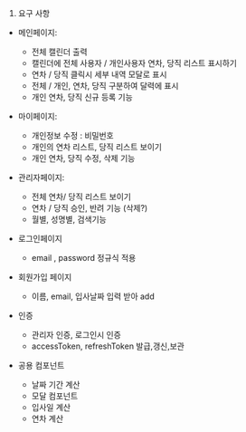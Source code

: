 1. 요구 사항

- 메인페이지: 
  - 전체 캘린더 출력
  - 캘린더에 전체 사용자 / 개인사용자 연차, 당직 리스트 표시하기
  - 연차 / 당직 클릭시 세부 내역 모달로 표시
  - 전체 / 개인, 연차, 당직 구분하여 달력에 표시 
  - 개인 연차, 당직 신규 등록 기능

- 마이페이지:
  - 개인정보 수정 : 비밀번호
  - 개인의 연차 리스트, 당직 리스트 보이기
  - 개인 연차, 당직 수정, 삭제 기능
    
- 관리자페이지:
  - 전체 연차/ 당직 리스트 보이기
  - 연차 / 당직 승인, 반려 기능 (삭제?)
  - 월별, 성명별, 검색기능

- 로그인페이지
  - email , password 정규식 적용
  
- 회원가입 페이지
  - 이름, email, 입사날짜 입력 받아 add

- 인증
  - 관리자 인증, 로그인시 인증
  - accessToken, refreshToken 발급,갱신,보관  
  
- 공용 컴포넌트
  - 날짜 기간 계산
  - 모달 컴포넌트
  - 입사일 계산
  - 연차 계산 
  